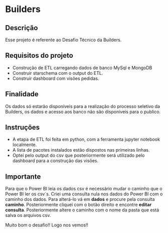 # Builders

## Descrição
Esse projeto é referente ao Desafio Técnico da Builders.

## Requisitos do projeto

- Construção de ETL carregando dados de banco MySql e MongoDB
- Construir starschema com o output do ETL. 
- Construir dashboard com visões pedidas.

## Finalidade

Os dados só estarão disponíveis para a realização do processo seletivo da Builders, os dados e acesso aos banco não são disponíveis para o publico.

## Instruções
 
- A etapa de ETL foi feita em python, com a ferramenta jupyter notebook localmente. 
- A lista de pacotes instalados estão dispostos nas primeiras linhas.
- Optei pelo output do csv que posteriormente será utilizado pelo dashboard para a construção das visões.

## Importante

Para que o Power BI leia os dados csv é necessário mudar o caminho que o Power BI ler os csv´s. 
Criei uma consulta nula nos dados do Power BI com o caminho dos dados.
Para alterá-lo vá em **dados** e procure pela consulta **caminho**. Posteriormente cliquei com o botão direito e encontre **editar consulta**. 
Posteriormente altere o caminho com o nome da pasta que está salva os arquivos csv. 


Muito bom o desafio!! Logo nos vemos!!
